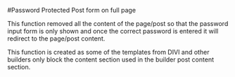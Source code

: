 #Password Protected Post form on full page

This function removed all the content of the page/post so that the password input form is only shown and once the correct password is entered it will redirect to the page/post content.

This function is created as some of the templates from DIVI and other builders only block the content section used in the builder post content section.